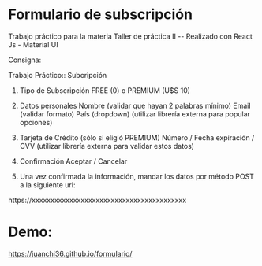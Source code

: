 # Formulario de subscripción

Trabajo práctico para la materia Taller de práctica II -- Realizado con React Js - Material UI


Consigna:

Trabajo Práctico:: Subcripción

1) Tipo de Subscripción
FREE (0) o PREMIUM (U$S 10)

2) Datos personales
Nombre (validar que hayan 2 palabras mínimo)
Email (validar formato)
País (dropdown) (utilizar librería externa para popular opciones)

3) Tarjeta de Crédito (sólo si eligió PREMIUM)
Número / Fecha expiración / CVV (utilizar librería externa para validar estos datos)

4) Confirmación
Aceptar / Cancelar

5) Una vez confirmada la información, mandar los datos por método POST a la siguiente url:

https://xxxxxxxxxxxxxxxxxxxxxxxxxxxxxxxxxxxxxxxxx

# Demo: 

https://juanchi36.github.io/formulario/
